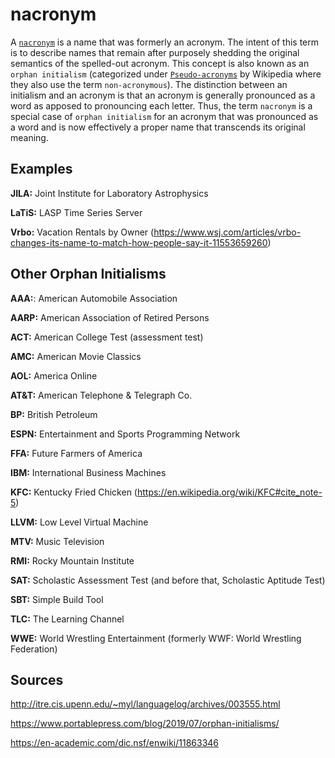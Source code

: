 # nacronym
A [`nacronym`](https://www.urbandictionary.com/define.php?term=nacronym) is a name that was formerly an acronym. The intent of this term is to describe names that remain after purposely shedding the original semantics of the spelled-out acronym. This concept is also known as an `orphan initialism` (categorized under [`Pseudo-acronyms`](https://en.wikipedia.org/wiki/Acronym#Pseudo-acronyms) by Wikipedia where they also use the term `non-acronymous`). The distinction between an initialism and an acronym is that an acronym is generally pronounced as a word as apposed to pronouncing each letter. Thus, the term `nacronym` is a special case of `orphan initialism` for an acronym that was pronounced as a word and is now effectively a proper name that transcends its original meaning. 

## Examples

**JILA:** Joint Institute for Laboratory Astrophysics

**LaTiS:** LASP Time Series Server

**Vrbo:** Vacation Rentals by Owner (https://www.wsj.com/articles/vrbo-changes-its-name-to-match-how-people-say-it-11553659260)


## Other Orphan Initialisms

**AAA:**: American Automobile Association

**AARP:** American Association of Retired Persons

**ACT:** American College Test (assessment test)

**AMC:** American Movie Classics

**AOL:** America Online

**AT&T:** American Telephone & Telegraph Co.

**BP:** British Petroleum

**ESPN:** Entertainment and Sports Programming Network

**FFA:** Future Farmers of America

**IBM:** International Business Machines

**KFC:** Kentucky Fried Chicken (https://en.wikipedia.org/wiki/KFC#cite_note-5)

**LLVM:** Low Level Virtual Machine

**MTV:** Music Television

**RMI:** Rocky Mountain Institute

**SAT:** Scholastic Assessment Test (and before that, Scholastic Aptitude Test)

**SBT:** Simple Build Tool

**TLC:** The Learning Channel

**WWE:** World Wrestling Entertainment (formerly WWF: World Wrestling Federation)

## Sources

http://itre.cis.upenn.edu/~myl/languagelog/archives/003555.html

https://www.portablepress.com/blog/2019/07/orphan-initialisms/

https://en-academic.com/dic.nsf/enwiki/11863346
